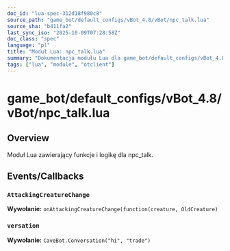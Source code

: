 ```yaml
---
doc_id: "lua-spec-312d18f980c8"
source_path: "game_bot/default_configs/vBot_4.8/vBot/npc_talk.lua"
source_sha: "b411fa2"
last_sync_iso: "2025-10-09T07:28:58Z"
doc_class: "spec"
language: "pl"
title: "Moduł Lua: npc_talk.lua"
summary: "Dokumentacja modułu Lua dla game_bot/default_configs/vBot_4.8/vBot/npc_talk.lua"
tags: ["lua", "module", "otclient"]
---
```


# game_bot/default_configs/vBot_4.8/vBot/npc_talk.lua

## Overview

Moduł Lua zawierający funkcje i logikę dla npc_talk.

## Events/Callbacks

### `AttackingCreatureChange`

**Wywołanie:** `onAttackingCreatureChange(function(creature, OldCreature)`

### `versation`

**Wywołanie:** `CaveBot.Conversation("hi", "trade")`
